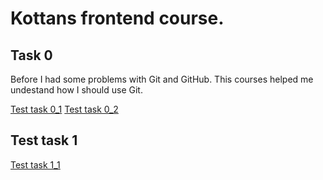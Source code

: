 # Kottans frontend course.

## Task 0
 Before I had some problems with Git and GitHub. This courses helped me undestand how I should use Git.
 
 [Test task 0_1](https://www.google.com)
 [Test task 0_2](https://www.google.com)


## Test task 1


[Test task 1_1](https://www.google.com)